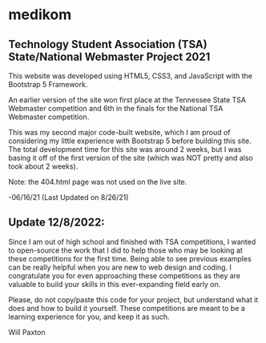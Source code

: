 # medikom
## Technology Student Association (TSA) State/National Webmaster Project 2021  

This website was developed using HTML5, CSS3, and JavaScript with the Bootstrap 5 Framework.

An earlier version of the site won first place at the Tennessee State TSA Webmaster competition and 6th in the finals for the National TSA Webmaster competition.

This was my second major code-built website, which I am proud of considering my little experience with Bootstrap 5 before building this site.  The total development time for this site was around 2 weeks, but I was basing it off of the first version of the site (which was NOT pretty and also took about 2 weeks).  

Note: the 404.html page was not used on the live site.

-06/16/21 (Last Updated on 8/26/21)


## Update 12/8/2022:
Since I am out of high school and finished with TSA competitions, I wanted to open-source the work that I did to help those who may be looking at these competitions for the first time.  Being able to see previous examples can be really helpful when you are new to web design and coding.  I congratulate you for even approaching these competitions as they are valuable to build your skills in this ever-expanding field early on.  

Please, do not copy/paste this code for your project, but understand what it does and how to build it yourself. These competitions are meant to be a learning experience for you, and keep it as such.

Will Paxton

